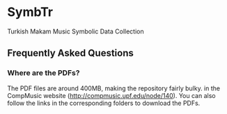 SymbTr
======

Turkish Makam Music Symbolic Data Collection


Frequently Asked Questions
--------------

### Where are the PDFs?

The PDF files are around 400MB, making the repository fairly bulky. in the CompMusic website (http://compmusic.upf.edu/node/140). You can also follow the links in the corresponding folders to download the PDFs.
